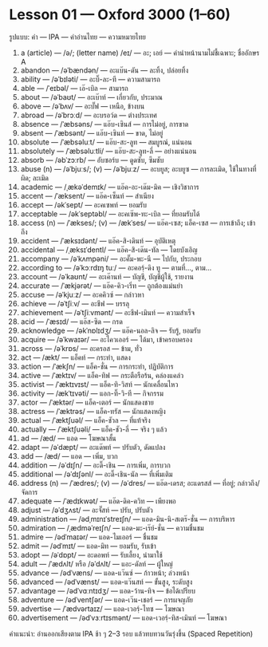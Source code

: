 # Lesson 01 — Oxford 3000 (1–60)

รูปแบบ: คำ — IPA — คำอ่านไทย — ความหมายไทย

1) a (article) — /ə/; (letter name) /eɪ/ — อะ; เอย์ — คำนำหน้านามไม่ชี้เฉพาะ; ชื่ออักษร A
2) abandon — /əˈbændən/ — อะแบ๊น-ดัน — ละทิ้ง, ปล่อยทิ้ง
3) ability — /əˈbɪləti/ — อะบิ๊-ละ-ที — ความสามารถ
4) able — /ˈeɪbəl/ — เอ๊-เบิล — สามารถ
5) about — /əˈbaʊt/ — อะเบ๊าท์ — เกี่ยวกับ, ประมาณ
6) above — /əˈbʌv/ — อะบั๊ฟ — เหนือ, ข้างบน
7) abroad — /əˈbrɔːd/ — อะบรอว์ด — ต่างประเทศ
8) absence — /ˈæbsəns/ — แอ๊บ-เซินส์ — การไม่อยู่, การขาด
9) absent — /ˈæbsənt/ — แอ๊บ-เซินท์ — ขาด, ไม่อยู่
10) absolute — /ˈæbsəluːt/ — แอ๊บ-สะ-ลูท — สมบูรณ์, แน่นอน
11) absolutely — /ˈæbsəluːtli/ — แอ๊บ-สะ-ลูท-ลี่ — อย่างแน่นอน
12) absorb — /əbˈzɔːrb/ — อับซอร์บ — ดูดซับ, ซึมซับ
13) abuse (n) — /əˈbjuːs/; (v) — /əˈbjuːz/ — อะบยูส; อะบยูซ — การละเมิด, ใช้ในทางที่ผิด; ละเมิด
14) academic — /ˌækəˈdemɪk/ — แอ๊ค-อะ-เด๊ม-มิค — เชิงวิชาการ
15) accent — /ˈæksent/ — แอ๊ค-เซ็นท์ — สำเนียง
16) accept — /əkˈsept/ — อะคเซพท์ — ยอมรับ
17) acceptable — /əkˈseptəbl/ — อะคเซ๊พ-ทะ-เบิล — ที่ยอมรับได้
18) access (n) — /ˈækses/; (v) — /ækˈses/ — แอ๊ค-เซส; แอ็ค-เซส — การเข้าถึง; เข้าถึง
19) accident — /ˈæksɪdənt/ — แอ๊ค-สิ-เดินท์ — อุบัติเหตุ
20) accidental — /ˌæksɪˈdentl/ — แอ๊ค-สิ-เด๊น-ทัล — โดยบังเอิญ
21) accompany — /əˈkʌmpəni/ — อะคั๊ม-พะ-นี — ไปกับ, ประกอบ
22) according to — /əˈkɔːrdɪŋ tuː/ — อะคอรฺ์-ดิง ทู — ตามที่…, ตาม…
23) account — /əˈkaʊnt/ — อะเค๊านท์ — บัญชี, บัญชีผู้ใช้, รายงาน
24) accurate — /ˈækjərət/ — แอ๊ค-คิว-เริ่ท — ถูกต้องแม่นยำ
25) accuse — /əˈkjuːz/ — อะคคิวซ์ — กล่าวหา
26) achieve — /əˈtʃiːv/ — อะชีฟ — บรรลุ
27) achievement — /əˈtʃiːvmənt/ — อะชีฟ-เมินท์ — ความสำเร็จ
28) acid — /ˈæsɪd/ — แอ๊ส-ซิด — กรด
29) acknowledge — /əkˈnɒlɪdʒ/ — แอ๊ค-นอล-ลิจ — รับรู้, ยอมรับ
30) acquire — /əˈkwaɪər/ — อะไควเออร์ — ได้มา, เข้าครอบครอง
31) across — /əˈkrɒs/ — อะครอส — ข้าม, ทั่ว
32) act — /ækt/ — แอ็คท์ — กระทำ, แสดง
33) action — /ˈækʃn/ — แอ็ค-ชั่น — การกระทำ, ปฏิบัติการ
34) active — /ˈæktɪv/ — แอ็ค-ทิฟ — กระตือรือร้น, คล่องแคล่ว
35) activist — /ˈæktɪvɪst/ — แอ็ค-ทิ-วิสท์ — นักเคลื่อนไหว
36) activity — /ækˈtɪvəti/ — แอก-ทิ๊-วิ-ที — กิจกรรม
37) actor — /ˈæktər/ — แอ็ค-เตอร์ — นักแสดงชาย
38) actress — /ˈæktrəs/ — แอ็ค-ทรัส — นักแสดงหญิง
39) actual — /ˈæktʃuəl/ — แอ็ค-ชัวล — ที่แท้จริง
40) actually — /ˈæktʃuəli/ — แอ็ค-ชัว-ลี่ — จริง ๆ แล้ว
41) ad — /æd/ — แอด — โฆษณาสั้น
42) adapt — /əˈdæpt/ — อะแด๊พท์ — ปรับตัว, ดัดแปลง
43) add — /æd/ — แอด — เพิ่ม, บวก
44) addition — /əˈdɪʃn/ — อะดิ๊-เชิน — การเพิ่ม, การบวก
45) additional — /əˈdɪʃənl/ — อะดิ๊-เชิน-นัล — ที่เพิ่มเติม
46) address (n) — /ˈædres/; (v) — /əˈdres/ — แอ๊ด-เดรส; อะแดรสส์ — ที่อยู่; กล่าวถึง/จัดการ
47) adequate — /ˈædɪkwət/ — แอ๊ด-ดิค-ควิท — เพียงพอ
48) adjust — /əˈdʒʌst/ — อะจั๊สท์ — ปรับ, ปรับตัว
49) administration — /ədˌmɪnɪˈstreɪʃn/ — แอด-มิน-นิ-สเตร๊-ชั่น — การบริหาร
50) admiration — /ˌædməˈreɪʃn/ — แอด-มะ-เร๊ย์-ชั่น — ความชื่นชม
51) admire — /ədˈmaɪər/ — แอด-ไมเออร์ — ชื่นชม
52) admit — /ədˈmɪt/ — แอด-มิท — ยอมรับ, รับเข้า
53) adopt — /əˈdɒpt/ — อะดอพท์ — รับเลี้ยง, นำมาใช้
54) adult — /ˈædʌlt/ หรือ /əˈdʌlt/ — แอะ-ดัลท์ — ผู้ใหญ่
55) advance — /ədˈvæns/ — แอด-แว๊นซ์ — ก้าวหน้า; ล่วงหน้า
56) advanced — /ədˈvænst/ — แอด-แว๊นสท์ — ขั้นสูง, ระดับสูง
57) advantage — /ədˈvɑːntɪdʒ/ — แอด-ว้าน-ทิจ — ข้อได้เปรียบ
58) adventure — /ədˈventʃər/ — แอด-เว๊น-เชอร์ — การผจญภัย
59) advertise — /ˈædvərtaɪz/ — แอด-เวอรฺ์-ไทซ — โฆษณา
60) advertisement — /ədˈvɜːrtɪsmənt/ — แอด-เวอรฺ์-ทิส-เมินท์ — โฆษณา

คำแนะนำ: อ่านออกเสียงตาม IPA ช้า ๆ 2–3 รอบ แล้วทบทวนวันรุ่งขึ้น (Spaced Repetition)
